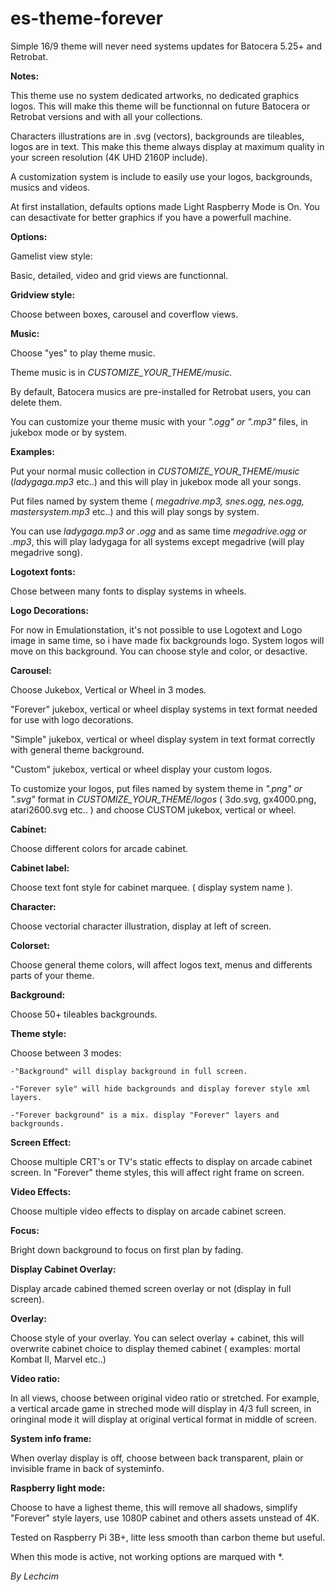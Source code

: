 # es-theme-forever

Simple 16/9 theme will never need systems updates for Batocera 5.25+ and Retrobat.

**Notes:**

This theme use no system dedicated artworks, no dedicated graphics logos. This will make this theme will be functionnal
on future Batocera or Retrobat versions and with all your collections.

Characters illustrations are in .svg (vectors), backgrounds are tileables, logos are in text. This make this theme  always
display at maximum quality in your screen resolution (4K UHD 2160P include).

A customization system is include to easily use your logos, backgrounds, musics and videos.

At first installation, defaults options made Light Raspberry Mode is On.
You can desactivate for better graphics if you have a powerfull machine.


**Options:**

Gamelist view style:

Basic, detailed, video and grid views are functionnal.


**Gridview style:**

Choose between boxes, carousel and coverflow views.


**Music:**

Choose "yes" to play theme music.

Theme music is in *CUSTOMIZE_YOUR_THEME/music.* 

By default, Batocera musics are pre-installed for Retrobat users, you can delete them.

You can customize your theme music with your *".ogg" or ".mp3"* files, in jukebox mode or by system.

**Examples:** 	

Put your normal music collection in *CUSTOMIZE_YOUR_THEME/music* (*ladygaga.mp3* etc..)
and this will play in jukebox mode all your songs.

Put files named by system theme ( *megadrive.mp3, snes.ogg, nes.ogg, mastersystem.mp3* etc..)
and this will play songs by system.

You can use *ladygaga.mp3 or .ogg* and as same time *megadrive.ogg or .mp3*,
this will play ladygaga for all systems except megadrive (will play megadrive song).


**Logotext fonts:**

Chose between many fonts to display systems in wheels.


**Logo Decorations:**

For now in Emulationstation, it's not possible to use Logotext and Logo image in same time,
so i have made fix backgrounds logo. System logos will move on this background.
You can choose style and color, or desactive.


**Carousel:**

Choose Jukebox, Vertical or Wheel in 3 modes.

"Forever" jukebox, vertical or wheel display systems in text format needed for use with
logo decorations.

"Simple" jukebox, vertical or wheel display system in text format correctly with general theme background.

"Custom" jukebox, vertical or wheel display your custom logos.

To customize your logos, put files named by system theme in *".png" or ".svg"* format in 
*CUSTOMIZE_YOUR_THEME/logos* ( 3do.svg, gx4000.png, atari2600.svg etc.. ) and choose CUSTOM jukebox, vertical or wheel.


**Cabinet:**

Choose different colors for arcade cabinet.


**Cabinet label:**

Choose text font style for cabinet marquee. ( display system name ).


**Character:**

Choose vectorial character illustration, display at left of screen. 


**Colorset:**

Choose general theme colors, will affect logos text, menus and differents parts of your theme.


**Background:**

Choose 50+ tileables backgrounds.


**Theme style:**

Choose between 3 modes:

	-"Background" will display background in full screen.

	-"Forever syle" will hide backgrounds and display forever style xml layers.

	-"Forever background" is a mix. display "Forever" layers and backgrounds.


**Screen Effect:**

Choose multiple CRT's or TV's static effects to display on arcade cabinet screen.
In "Forever" theme styles, this will affect right frame on screen.


**Video Effects:**

Choose multiple video effects to display on arcade cabinet screen.


**Focus:**

Bright down background to focus on first plan by fading.


**Display Cabinet Overlay:**

Display arcade cabined themed screen overlay or not (display in full screen).

							
**Overlay:**

Choose style of your overlay. You can select overlay + cabinet, this will overwrite cabinet choice 
to display themed cabinet ( examples: mortal Kombat II, Marvel etc..)


**Video ratio:**

In all views, choose between original video ratio or stretched.
For example, a vertical arcade game in streched mode will display in 4/3 full screen, in oringinal mode
it will display at original vertical format in middle of screen.


**System info frame:**

When overlay display is off, choose between back transparent, plain or invisible frame in back of systeminfo.


**Raspberry light mode:**

Choose to have a lighest theme, this will remove all shadows, simplify "Forever" style layers,
use 1080P cabinet and others assets unstead of 4K.

Tested on Raspberry Pi 3B+, litte less smooth than carbon theme but useful.

When this mode is active, not working options are marqued with *.


*By Lechcim*